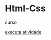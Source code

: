 # Html-Css
 curso

 <a href="https://wesleyhenrique13.github.io/Html-Css/exercicios/exe001"> executa atividade</a>
